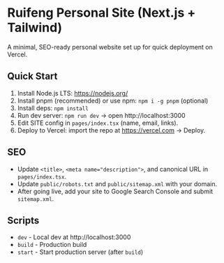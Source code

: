 # Ruifeng Personal Site (Next.js + Tailwind)

A minimal, SEO-ready personal website set up for quick deployment on Vercel.

## Quick Start

1. Install Node.js LTS: https://nodejs.org/
2. Install pnpm (recommended) or use npm: `npm i -g pnpm` (optional)
3. Install deps: `npm install`
4. Run dev server: `npm run dev` → open http://localhost:3000
5. Edit SITE config in `pages/index.tsx` (name, email, links).
6. Deploy to Vercel: import the repo at https://vercel.com → Deploy.

## SEO
- Update `<title>`, `<meta name="description">`, and canonical URL in `pages/index.tsx`.
- Update `public/robots.txt` and `public/sitemap.xml` with your domain.
- After going live, add your site to Google Search Console and submit `sitemap.xml`.

## Scripts
- `dev` - Local dev at http://localhost:3000
- `build` - Production build
- `start` - Start production server (after `build`)
